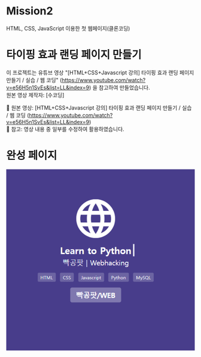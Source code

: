 # Mission2
HTML, CSS, JavaScript 이용한 첫 웹페이지(클론코딩)

# 타이핑 효과 랜딩 페이지 만들기

이 프로젝트는 유튜브 영상 "[HTML+CSS+Javascript 강의] 타이핑 효과 랜딩 페이지 만들기 / 실습 / 웹 코딩" (https://www.youtube.com/watch?v=e56H5n1SvEs&list=LL&index=9) 을 참고하여 만들었습니다.  
원본 영상 제작자: [수코딩]  

📌 원본 영상: [HTML+CSS+Javascript 강의] 타이핑 효과 랜딩 페이지 만들기 / 실습 / 웹 코딩 (https://www.youtube.com/watch?v=e56H5n1SvEs&list=LL&index=9)  
📌 참고: 영상 내용 중 일부를 수정하여 활용하였습니다.

# 완성 페이지

![완성 페이지](image.png)